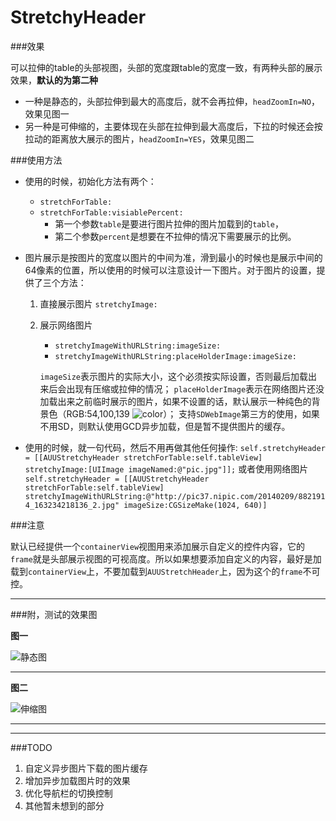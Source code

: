 # StretchyHeader



###效果

可以拉伸的table的头部视图，头部的宽度跟table的宽度一致，有两种头部的展示效果，**默认的为第二种**

- 一种是静态的，头部拉伸到最大的高度后，就不会再拉伸，`headZoomIn=NO`，效果见图一
- 另一种是可伸缩的，主要体现在头部在拉伸到最大高度后，下拉的时候还会按拉动的距离放大展示的图片，`headZoomIn=YES`，效果见图二

###使用方法

- 使用的时候，初始化方法有两个：
	- `stretchForTable:`
	- `stretchForTable:visiablePercent:`
		- 第一个参数`table`是要进行图片拉伸的图片加载到的`table`，
		- 第二个参数`percent`是想要在不拉伸的情况下需要展示的比例。

- 图片展示是按图片的宽度以图片的中间为准，滑到最小的时候也是展示中间的64像素的位置，所以使用的时候可以注意设计一下图片。对于图片的设置，提供了三个方法：
	1. 直接展示图片
		`stretchyImage:`
	1. 展示网络图片
		- `stretchyImageWithURLString:imageSize:`
		- `stretchyImageWithURLString:placeHolderImage:imageSize:`
		
		`imageSize`表示图片的实际大小，这个必须按实际设置，否则最后加载出来后会出现有压缩或拉伸的情况；
        `placeHolderImage`表示在网络图片还没加载出来之前临时展示的图片，如果不设置的话，默认展示一种纯色的背景色（RGB:54,100,139   ![color](color.jpeg)）；
        支持`SDWebImage`第三方的使用，如果不用SD，则默认使用GCD异步加载，但是暂不提供图片的缓存。
        
- 使用的时候，就一句代码，然后不用再做其他任何操作:
`self.stretchyHeader = [[AUUStretchyHeader stretchForTable:self.tableView] stretchyImage:[UIImage imageNamed:@"pic.jpg"]];`
或者使用网络图片
`self.stretchyHeader = [[AUUStretchyHeader stretchForTable:self.tableView] stretchyImageWithURLString:@"http://pic37.nipic.com/20140209/8821914_163234218136_2.jpg" imageSize:CGSizeMake(1024, 640)]`

###注意

默认已经提供一个`containerView`视图用来添加展示自定义的控件内容，它的`frame`就是头部展示视图的可视高度。所以如果想要添加自定义的内容，最好是加载到`containerView`上，不要加载到`AUUStretchHeader`上，因为这个的`frame`不可控。


----


###附，测试的效果图


**图一**


![静态图](stretch-static.gif)

----

**图二**


![伸缩图](stretch-scale.gif)


-----

-----


###TODO

1. 自定义异步图片下载的图片缓存
2. 增加异步加载图片时的效果
3. 优化导航栏的切换控制
4. 其他暂未想到的部分